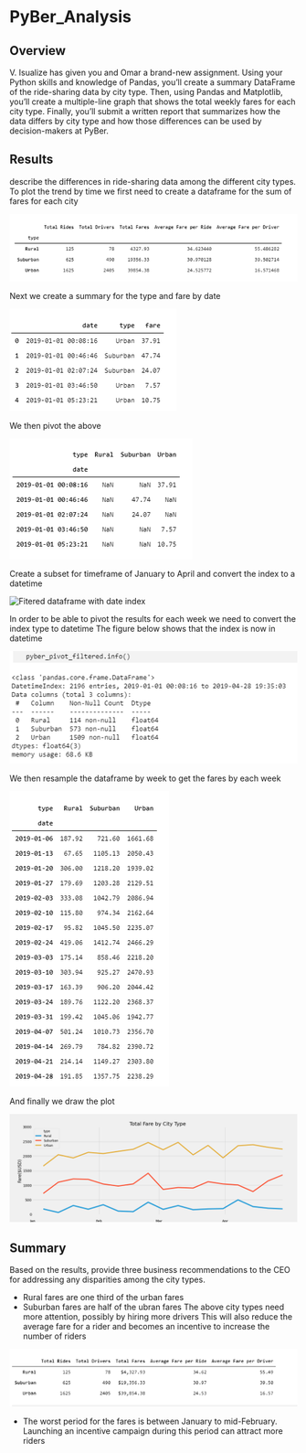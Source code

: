 # PyBer_Analysis

## Overview
V. Isualize has given you and Omar a brand-new assignment. Using your Python skills and knowledge of Pandas, you’ll create a summary DataFrame of the ride-sharing data by city type. Then, using Pandas and Matplotlib, you’ll create a multiple-line graph that shows the total weekly fares for each city type. Finally, you’ll submit a written report that summarizes how the data differs by city type and how those differences can be used by decision-makers at PyBer.

## Results
describe the differences in ride-sharing data among the different city types.
To plot the trend by time we first need to create a dataframe for the sum of fares for each city

![Fare summary by city type](analysis/PyBer_SummaryByCityType.png)

Next we create a summary for the type and fare by date

![Fare summary by date](analysis/PyBer_SummaryByDate.png)

We then pivot the above

![Pivoted table](analysis/PyBer_SummaryPivoted.png)

Create a subset for timeframe of January to April and convert the index to a datetime

![Fitered dataframe with date index](analyis/PyBer_SummaryFiltered.png)

In order to be able to pivot the results for each week we need to convert the index type to datetime
The figure below shows that the index is now in datetime

![index in datetime](analysis/PyBer_SummaryPivoted_info.png)

We then resample the dataframe by week to get the fares by each week

![weekly fares for each city type](analysis/PyBer_SummaryPivoted_weekly.png)

And finally we draw the plot

![PyBer fare summary](analysis/PyBer_fare_summary.png)

## Summary
Based on the results, provide three business recommendations to the CEO for addressing any disparities among the city types.
* Rural fares are one third of the urban fares
* Suburban fares are half of the ubran fares
The above city types need more attention, possibly by hiring more drivers
This will also reduce the average fare for a rider and becomes an incentive to increase the number of riders

![PyBer Summary](analysis/PyBer_Summary.png)

* The worst period for the fares is between January to mid-February. 
Launching an incentive campaign during this period can attract more riders

